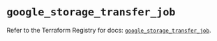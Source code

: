 # `google_storage_transfer_job`

Refer to the Terraform Registry for docs: [`google_storage_transfer_job`](https://registry.terraform.io/providers/hashicorp/google-beta/5.42.0/docs/resources/google_storage_transfer_job).
